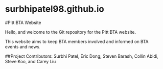 # surbhipatel98.github.io

#Pitt BTA Website

Hello, and welcome to the Git repository for the Pitt BTA website.

This website aims to keep BTA members involved and informed on BTA events and news.

##Project Contributors: Surbhi Patel, Eric Dong, Steven Barash, Collin Abidi, Steve Koo, and Carey Liu
